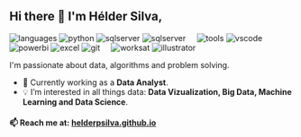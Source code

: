 ## Hi there 👋 I'm Hélder Silva,

![languages](https://img.shields.io/static/v1?label=&message=languages:&color=555&style=flat-square)
![python](https://img.shields.io/static/v1?logo=python&label=&message=Python&color=111&logoColor=AAA&style=flat-square)
![sqlserver](https://img.shields.io/static/v1?logo=microsoftsqlserver&label=&message=SQLServer&color=111&logoColor=AAA&style=flat-square)
![sqlserver](https://img.shields.io/static/v1?logo=postgresql&label=&message=PostgreSQL&color=111&logoColor=AAA&style=flat-square)
&nbsp;&nbsp;&nbsp;
![tools](https://img.shields.io/static/v1?label=&message=tools:&color=555&style=flat-square)
![vscode](https://img.shields.io/static/v1?logo=visualstudiocode&label=&message=VSCode&color=111&logoColor=AAA&style=flat-square)
![powerbi](https://img.shields.io/static/v1?logo=powerbi&label=&message=PowerBI&color=111&logoColor=AAA&style=flat-square)
![excel](https://img.shields.io/static/v1?logo=microsoftexcel&label=&message=Excel&color=111&logoColor=AAA&style=flat-square)
![git](https://img.shields.io/static/v1?logo=git&label=&message=Git&color=111&logoColor=AAA&style=flat-square)
&nbsp;&nbsp;&nbsp;
![worksat](https://img.shields.io/static/v1?label=&message=other:&color=555&style=flat-square)
![illustrator](https://img.shields.io/static/v1?logo=adobeillustrator&label=&message=Illustrator&color=111&logoColor=AAA&style=flat-square)

I'm passionate about data, algorithms and problem solving.

- 💼 Currently working as a **Data Analyst**.
- 💡 I’m interested in all things data: **Data Vizualization, Big Data, Machine Learning and Data Science**.

#### 📫 Reach me at: [helderpsilva.github.io](https://helderpsilva.github.io)


<!---
helderpsilva/helderpsilva is a ✨ special ✨ repository because its `README.md` (this file) appears on your GitHub profile.
You can click the Preview link to take a look at your changes.
--->
